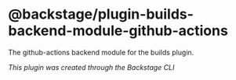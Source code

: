 # @backstage/plugin-builds-backend-module-github-actions

The github-actions backend module for the builds plugin.

_This plugin was created through the Backstage CLI_
